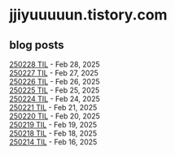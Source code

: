 # jjiyuuuuun.tistory.com
## blog posts
[250228 TIL](https://jjiyuuuuun.tistory.com/75) - Feb 28, 2025<br>
[250227 TIL](https://jjiyuuuuun.tistory.com/74) - Feb 27, 2025<br>
[250226 TIL](https://jjiyuuuuun.tistory.com/73) - Feb 26, 2025<br>
[250225 TIL](https://jjiyuuuuun.tistory.com/72) - Feb 25, 2025<br>
[250224 TIL](https://jjiyuuuuun.tistory.com/71) - Feb 24, 2025<br>
[250221 TIL](https://jjiyuuuuun.tistory.com/70) - Feb 21, 2025<br>
[250220 TIL](https://jjiyuuuuun.tistory.com/69) - Feb 20, 2025<br>
[250219 TIL](https://jjiyuuuuun.tistory.com/68) - Feb 19, 2025<br>
[250218 TIL](https://jjiyuuuuun.tistory.com/67) - Feb 18, 2025<br>
[250214 TIL](https://jjiyuuuuun.tistory.com/66) - Feb 16, 2025<br>
